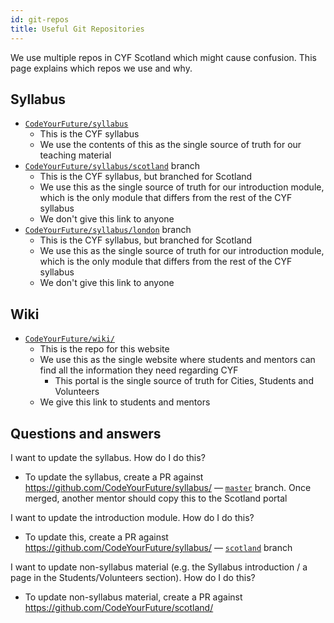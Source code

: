 ```yaml
---
id: git-repos
title: Useful Git Repositories
---
```


We use multiple repos in CYF Scotland which might cause confusion.
This page explains which repos we use and why.

## Syllabus

- [`CodeYourFuture/syllabus`](https://github.com/CodeYourFuture/syllabus/tree/master)
  - This is the CYF syllabus
  - We use the contents of this as the single source of truth for our teaching material
- [`CodeYourFuture/syllabus/scotland`](https://github.com/CodeYourFuture/syllabus/tree/scotland) branch
  - This is the CYF syllabus, but branched for Scotland
  - We use this as the single source of truth for our introduction module, which is the only module that differs from the rest of the CYF syllabus
  - We don't give this link to anyone
- [`CodeYourFuture/syllabus/london`](https://github.com/CodeYourFuture/syllabus/tree/london) branch
  - This is the CYF syllabus, but branched for Scotland
  - We use this as the single source of truth for our introduction module, which is the only module that differs from the rest of the CYF syllabus
  - We don't give this link to anyone

## Wiki

- [`CodeYourFuture/wiki/`](https://github.com/CodeYourFuture/wiki/)
  - This is the repo for this website
  - We use this as the single website where students and mentors can find all the information they need regarding CYF
    - This portal is the single source of truth for Cities, Students and Volunteers
  - We give this link to students and mentors

## Questions and answers

I want to update the syllabus. How do I do this?

- To update the syllabus, create a PR against https://github.com/CodeYourFuture/syllabus/ — [`master`](https://github.com/CodeYourFuture/syllabus/tree/master) branch.
  Once merged, another mentor should copy this to the Scotland portal

I want to update the introduction module. How do I do this?

- To update this, create a PR against https://github.com/CodeYourFuture/syllabus/ — [`scotland`](https://github.com/CodeYourFuture/syllabus/tree/scotland) branch

I want to update non-syllabus material (e.g. the Syllabus introduction / a page in the Students/Volunteers section). How do I do this?

- To update non-syllabus material, create a PR against https://github.com/CodeYourFuture/scotland/

